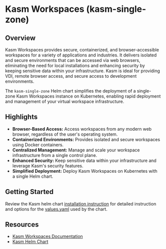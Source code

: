 # Kasm Workspaces (kasm-single-zone)
## Overview
Kasm Workspaces provides secure, containerized, and browser-accessible workspaces for a variety of applications and industries. It delivers isolated and secure environments that can be accessed via web browsers, eliminating the need for local installations and enhancing security by keeping sensitive data within your infrastructure. Kasm is ideal for providing VDI, remote browser access, and secure access to development environments.

The `kasm-single-zone` Helm chart simplifies the deployment of a single-zone Kasm Workspaces instance on Kubernetes, enabling rapid deployment and management of your virtual workspace infrastructure.


## Highlights
- **Browser-Based Access:** Access workspaces from any modern web browser, regardless of the user's operating system.
- **Containerized Environments:** Provides isolated and secure workspaces using Docker containers.
- **Centralized Management:** Manage and scale your workspace infrastructure from a single control plane.
- **Enhanced Security:** Keep sensitive data within your infrastructure and leverage Kasm's security features.
- **Simplified Deployment:** Deploy Kasm Workspaces on Kubernetes with a single Helm chart.


## Getting Started
Review the Kasm helm chart [installation instruction](https://github.com/kasmtech/kasm-helm) for detailed instruction and options for the [values.yaml](https://github.com/kasmtech/kasm-helm/blob/release/1.16.0/kasm-single-zone/values.yaml) used by the chart.


## Resources
-   [Kasm Workspaces Documentation](https://www.kasmweb.com/docs/latest/index.html)
-   [Kasm Helm Chart](https://github.com/kasmtech/kasm-helm)